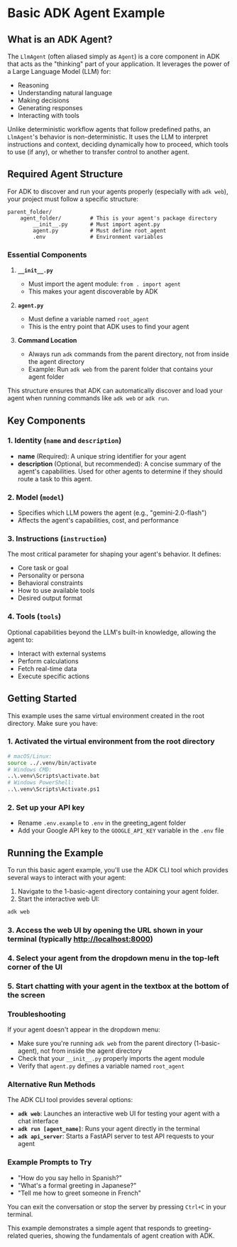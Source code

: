 # Basic ADK Agent Example

## What is an ADK Agent?

The `LlmAgent` (often aliased simply as `Agent`) is a core component in ADK that acts as the "thinking" part of your application. It leverages the power of a Large Language Model (LLM) for:

- Reasoning
- Understanding natural language
- Making decisions
- Generating responses
- Interacting with tools

Unlike deterministic workflow agents that follow predefined paths, an `LlmAgent`'s behavior is non-deterministic. It uses the LLM to interpret instructions and context, deciding dynamically how to proceed, which tools to use (if any), or whether to transfer control to another agent.

## Required Agent Structure

For ADK to discover and run your agents properly (especially with `adk web`), your project must follow a specific structure:

```
parent_folder/
    agent_folder/         # This is your agent's package directory
        __init__.py       # Must import agent.py
        agent.py          # Must define root_agent
        .env              # Environment variables
```

### Essential Components

1. **`__init__.py`**
   - Must import the agent module: `from . import agent`
   - This makes your agent discoverable by ADK

2. **`agent.py`**
   - Must define a variable named `root_agent`
   - This is the entry point that ADK uses to find your agent

3. **Command Location**
   - Always run `adk` commands from the parent directory, not from inside the agent directory
   - Example: Run `adk web` from the parent folder that contains your agent folder

This structure ensures that ADK can automatically discover and load your agent when running commands like `adk web` or `adk run`.

## Key Components

### 1. Identity (`name` and `description`)

- **name** (Required): A unique string identifier for your agent
- **description** (Optional, but recommended): A concise summary of the agent's capabilities. Used for other agents to determine if they should route a task to this agent.

### 2. Model (`model`)

- Specifies which LLM powers the agent (e.g., "gemini-2.0-flash")
- Affects the agent's capabilities, cost, and performance

### 3. Instructions (`instruction`)

The most critical parameter for shaping your agent's behavior. It defines:

- Core task or goal
- Personality or persona
- Behavioral constraints
- How to use available tools
- Desired output format

### 4. Tools (`tools`)

Optional capabilities beyond the LLM's built-in knowledge, allowing the agent to:

- Interact with external systems
- Perform calculations
- Fetch real-time data
- Execute specific actions

## Getting Started

This example uses the same virtual environment created in the root directory. Make sure you have:

### 1. Activated the virtual environment from the root directory

```bash
# macOS/Linux:
source ../.venv/bin/activate
# Windows CMD:
..\.venv\Scripts\activate.bat
# Windows PowerShell:
..\.venv\Scripts\Activate.ps1
```

### 2. Set up your API key

- Rename `.env.example` to `.env` in the greeting_agent folder
- Add your Google API key to the `GOOGLE_API_KEY` variable in the `.env` file

## Running the Example

To run this basic agent example, you'll use the ADK CLI tool which provides several ways to interact with your agent:

1. Navigate to the 1-basic-agent directory containing your agent folder.
2. Start the interactive web UI:

```bash
adk web
```

### 3. Access the web UI by opening the URL shown in your terminal (typically <http://localhost:8000>)

### 4. Select your agent from the dropdown menu in the top-left corner of the UI

### 5. Start chatting with your agent in the textbox at the bottom of the screen

### Troubleshooting

If your agent doesn't appear in the dropdown menu:

- Make sure you're running `adk web` from the parent directory (1-basic-agent), not from inside the agent directory
- Check that your `__init__.py` properly imports the agent module
- Verify that `agent.py` defines a variable named `root_agent`

### Alternative Run Methods

The ADK CLI tool provides several options:

- **`adk web`**: Launches an interactive web UI for testing your agent with a chat interface
- **`adk run [agent_name]`**: Runs your agent directly in the terminal
- **`adk api_server`**: Starts a FastAPI server to test API requests to your agent

### Example Prompts to Try

- "How do you say hello in Spanish?"
- "What's a formal greeting in Japanese?"
- "Tell me how to greet someone in French"

You can exit the conversation or stop the server by pressing `Ctrl+C` in your terminal.

This example demonstrates a simple agent that responds to greeting-related queries, showing the fundamentals of agent creation with ADK.
